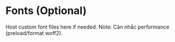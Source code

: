 # Fonts (Optional)
Host custom font files here if needed.
Note: Cân nhắc performance (preload/format woff2).